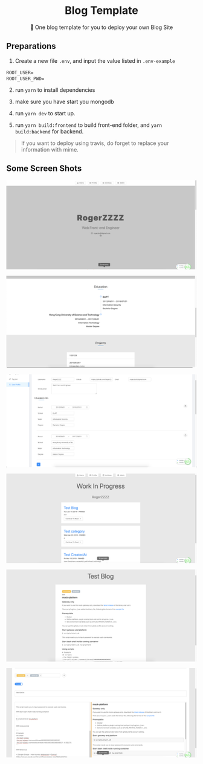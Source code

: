 <div align="center">
  <h1 style="border:0">Blog Template</h1>
  📌 One blog template for you to deploy your own Blog Site 
</div>

## Preparations

1. Create a new file `.env`, and input the value listed in `.env-example`

```
ROOT_USER=
ROOT_USER_PWD=
```

2. run `yarn` to install dependencies

3. make sure you have start you mongodb

4. run `yarn dev` to start up.

5. run `yarn build:frontend` to build front-end folder, and `yarn build:backend` for backend.

> If you want to deploy using travis, do forget to replace your information with mime.

## Some Screen Shots

![Profile](https://raw.githubusercontent.com/RogerZZZZZ/blog-template/master/img/profile.png)

![Profile2](https://raw.githubusercontent.com/RogerZZZZZ/blog-template/master/img/profile2.png)

![Profile Edit](https://raw.githubusercontent.com/RogerZZZZZ/blog-template/master/img/profile_edit.png)

![Home](https://raw.githubusercontent.com/RogerZZZZZ/blog-template/master/img/home.png)

![Blog Proilfe](https://raw.githubusercontent.com/RogerZZZZZ/blog-template/master/img/blog_profile.png)

![Blog Create](https://raw.githubusercontent.com/RogerZZZZZ/blog-template/master/img/blog_create.png)

